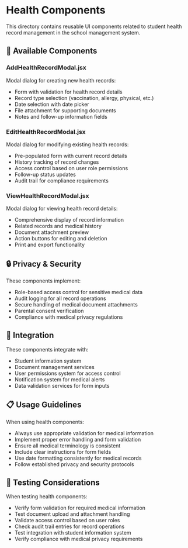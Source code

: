 # Health Components

This directory contains reusable UI components related to student health record management in the school management system.

## 🏥 Available Components

### AddHealthRecordModal.jsx
Modal dialog for creating new health records:
- Form with validation for health record details
- Record type selection (vaccination, allergy, physical, etc.)
- Date selection with date picker
- File attachment for supporting documents
- Notes and follow-up information fields

### EditHealthRecordModal.jsx
Modal dialog for modifying existing health records:
- Pre-populated form with current record details
- History tracking of record changes
- Access control based on user role permissions
- Follow-up status updates
- Audit trail for compliance requirements

### ViewHealthRecordModal.jsx
Modal dialog for viewing health record details:
- Comprehensive display of record information
- Related records and medical history
- Document attachment preview
- Action buttons for editing and deletion
- Print and export functionality

## 🔒 Privacy & Security

These components implement:
- Role-based access control for sensitive medical data
- Audit logging for all record operations
- Secure handling of medical document attachments
- Parental consent verification
- Compliance with medical privacy regulations

## 🔄 Integration

These components integrate with:
- Student information system
- Document management services
- User permissions system for access control
- Notification system for medical alerts
- Data validation services for form inputs

## 📋 Usage Guidelines

When using health components:
- Always use appropriate validation for medical information
- Implement proper error handling and form validation
- Ensure all medical terminology is consistent
- Include clear instructions for form fields
- Use date formatting consistently for medical records
- Follow established privacy and security protocols

## 🧪 Testing Considerations

When testing health components:
- Verify form validation for required medical information
- Test document upload and attachment handling
- Validate access control based on user roles
- Check audit trail entries for record operations
- Test integration with student information system
- Verify compliance with medical privacy requirements 